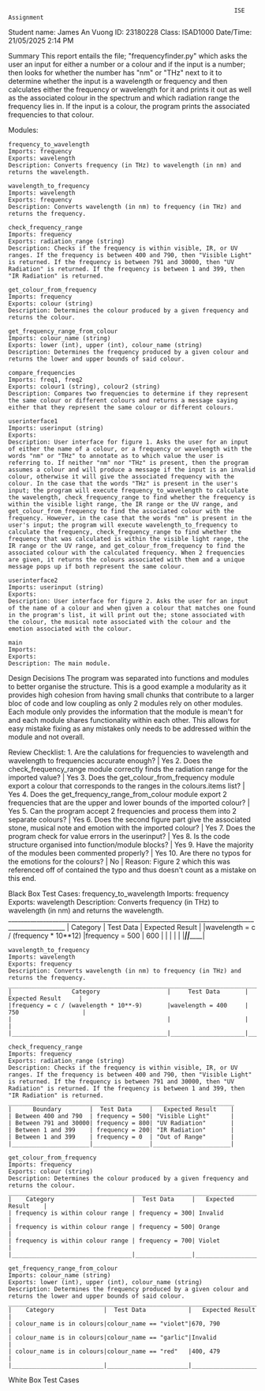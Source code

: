                                                                     ISE Assignment
Student name: James An Vuong
ID: 23180228
Class: ISAD1000
Date/Time: 21/05/2025 2:14 PM

Summary
    This report entails the file; "frequencyfinder.py" which asks the user an input for either a number or a colour and if the input is a number; then looks for whether the number has "nm" or "THz" next to it to determine whether the input is a wavelength or frequency and then calculates either the frequency or wavelength for it and prints it out as well as the associated colour in the spectrum and which radiation range the frequency lies in. If the input is a colour, the program prints the associated frequencies to that colour. 

Modules:

    frequency_to_wavelength
    Imports: frequency
    Exports: wavelength
    Description: Converts frequency (in THz) to wavelength (in nm) and returns the wavelength.

    wavelength_to_frequency
    Imports: wavelength
    Exports: frequency
    Description: Converts wavelength (in nm) to frequency (in THz) and returns the frequency.

    check_frequency_range
    Imports: frequency
    Exports: radiation_range (string)
    Description: Checks if the frequency is within visible, IR, or UV ranges. If the frequency is between 400 and 790, then "Visible Light" is returned. If the frequency is between 791 and 30000, then "UV Radiation" is returned. If the frequency is between 1 and 399, then "IR Radiation" is returned.

    get_colour_from_frequency
    Imports: frequency
    Exports: colour (string)
    Description: Determines the colour produced by a given frequency and returns the colour.

    get_frequency_range_from_colour
    Imports: colour_name (string)
    Exports: lower (int), upper (int), colour_name (string)
    Description: Determines the frequency produced by a given colour and returns the lower and upper bounds of said colour.

    compare_frequencies
    Imports: freq1, freq2
    Exports: colour1 (string), colour2 (string)
    Description: Compares two frequencies to determine if they represent the same colour or different colours and returns a message saying either that they represent the same colour or different colours.

    userinterface1
    Imports: userinput (string)
    Exports: 
    Description: User interface for figure 1. Asks the user for an input of either the name of a colour, or a frequency or wavelength with the words "nm" or "THz" to annotate as to which value the user is referring to. If neither "nm" nor "THz" is present, then the program assumes a colour and will produce a message if the input is an invalid colour, otherwise it will give the associated frequency with the colour. In the case that the words "THz" is present in the user's input; the program will execute frequency_to_wavelength to calculate the wavelength, check_frequency_range to find whether the frequency is within the visible light range, the IR range or the UV range, and get_colour_from_frequency to find the associated colour with the frequency. However, in the case that the words "nm" is present in the user's input; the program will execute wavelength_to_frequency to calculate the frequency, check_frequency_range to find whether the frequency that was calculated is within the visible light range, the IR range or the UV range, and get_colour_from_frequency to find the associated colour with the calculated frequency. When 2 frequencies are given, it returns the colours associated with them and a unique message pops up if both represent the same colour.

    userinterface2
    Imports: userinput (string)
    Exports: 
    Description: User interface for figure 2. Asks the user for an input of the name of a colour and when given a colour that matches one found in the program's list, it will print out the; stone associated with the colour, the musical note associated with the colour and the emotion associated with the colour.

    main
    Imports:
    Exports:
    Description: The main module.

Design Decisions
    The program was separated into functions and modules to better organise the structure. This is a good example a modularity as it provides high cohesion from having small chunks that contribute to a larger bloc of code and low coupling as only 2 modules rely on other modules. Each module only provides the information that the module is mean't for and each module shares functionality within each other. This allows for easy mistake fixing as any mistakes only needs to be addressed within the module and not overall.

Review Checklist:
    1. Are the calulations for frequencies to wavelength and wavelength to frequencies accurate enough?  | Yes
    2. Does the check_frequency_range module correctly finds the radiation range for the imported value?    | Yes
    3. Does the get_colour_from_frequency module export a colour that corresponds to the ranges in the colours.items list?  | Yes
    4. Does the get_frequency_range_from_colour module export 2 frequencies that are the upper and lower bounds of the imported colour?     | Yes
    5. Can the program accept 2 frequencies and process them into 2 separate colours?   | Yes
    6. Does the second figure part give the associated stone, musical note and emotion with the imported colour?    | Yes
    7. Does the program check for value errors in the userinput?    | Yes
    8. Is the code structure organised into function/module blocks?     | Yes
    9. Have the majority of the modules been commented properly?     | Yes
    10. Are there no typos for the emotions for the colours?    | No    | Reason: Figure 2 which this was referenced off of contained the typo and thus doesn't count as a mistake on this end.

Black Box Test Cases:
    frequency_to_wavelength
    Imports: frequency
    Exports: wavelength
    Description: Converts frequency (in THz) to wavelength (in nm) and returns the wavelength.
    ________________________________________________________________________________________________
    |                 Category                   |     Test Data       |       Expected Result     |
    |wavelength = c / (frequency * 10**12)       |frequency = 500      |      600                  |
    |                                            |                     |                           |
    |____________________________________________|_____________________|___________________________|

    wavelength_to_frequency
    Imports: wavelength
    Exports: frequency
    Description: Converts wavelength (in nm) to frequency (in THz) and returns the frequency.
    ________________________________________________________________________________________________
    |                 Category                   |     Test Data       |       Expected Result     |
    |frequency = c / (wavelength * 10**-9)       |wavelength = 400     |      750                  |
    |                                            |                     |                           |
    |____________________________________________|_____________________|___________________________|

    check_frequency_range
    Imports: frequency
    Exports: radiation_range (string)
    Description: Checks if the frequency is within visible, IR, or UV ranges. If the frequency is between 400 and 790, then "Visible Light" is returned. If the frequency is between 791 and 30000, then "UV Radiation" is returned. If the frequency is between 1 and 399, then "IR Radiation" is returned.
    ________________________________________________________________
    |      Boundary        |  Test Data     |   Expected Result    |
    | Between 400 and 790  | frequency = 500| "Visible Light"      |
    | Between 791 and 30000| frequency = 800| "UV Radiation"       |
    | Between 1 and 399    | frequency = 200| "IR Radiation"       |
    | Between 1 and 399    | frequency = 0  | "Out of Range"       |
    |______________________|________________|______________________|

    get_colour_from_frequency
    Imports: frequency
    Exports: colour (string)
    Description: Determines the colour produced by a given frequency and returns the colour.
    ____________________________________________________________________________
    |    Category                      |  Test Data     |   Expected Result    |
    | frequency is within colour range | frequency = 300| Invalid              |
    | frequency is within colour range | frequency = 500| Orange               |
    | frequency is within colour range | frequency = 700| Violet               |
    |__________________________________|________________|______________________|

    get_frequency_range_from_colour
    Imports: colour_name (string)
    Exports: lower (int), upper (int), colour_name (string)
    Description: Determines the frequency produced by a given colour and returns the lower and upper bounds of said colour.
    ___________________________________________________________________________
    |    Category              |  Test Data            |   Expected Result    |
    | colour_name is in colours|colour_name == "violet"|670, 790              |
    | colour_name is in colours|colour_name == "garlic"|Invalid               |
    | colour_name is in colours|colour_name == "red"   |400, 479              |
    |__________________________|_______________________|______________________|

White Box Test Cases
    
